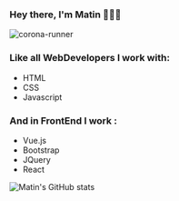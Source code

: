 ### Hey there, I'm Matin 🙋🏻‍♂️
![corona-runner](https://user-images.githubusercontent.com/69871290/124500350-d87fee00-ddd4-11eb-910e-fa8ee941d8c0.gif)

### Like all WebDevelopers I work with:
- HTML
- CSS
- Javascript
### And in FrontEnd I work :
- Vue.js
- Bootstrap
- JQuery
- React

![Matin's GitHub stats](https://github-readme-stats.vercel.app/api?username=MatinDehghanian&count_private=true&show_icons=true&theme=dark)
